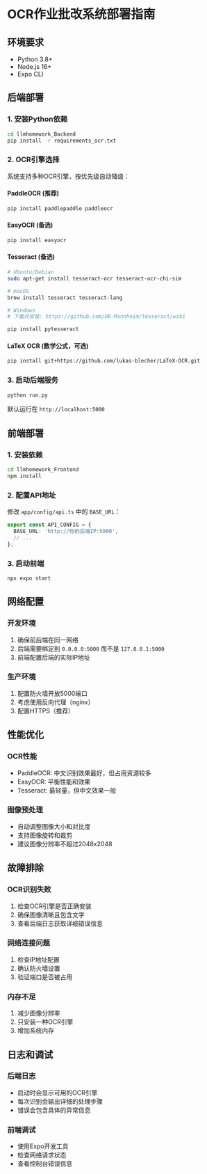 # OCR作业批改系统部署指南

## 环境要求
- Python 3.8+
- Node.js 16+
- Expo CLI

## 后端部署

### 1. 安装Python依赖
```bash
cd llmhomework_Backend
pip install -r requirements_ocr.txt
```

### 2. OCR引擎选择
系统支持多种OCR引擎，按优先级自动降级：

#### PaddleOCR (推荐)
```bash
pip install paddlepaddle paddleocr
```

#### EasyOCR (备选)
```bash
pip install easyocr
```

#### Tesseract (备选)
```bash
# Ubuntu/Debian
sudo apt-get install tesseract-ocr tesseract-ocr-chi-sim

# macOS
brew install tesseract tesseract-lang

# Windows
# 下载并安装: https://github.com/UB-Mannheim/tesseract/wiki

pip install pytesseract
```

#### LaTeX OCR (数学公式，可选)
```bash
pip install git+https://github.com/lukas-blecher/LaTeX-OCR.git
```

### 3. 启动后端服务
```bash
python run.py
```
默认运行在 `http://localhost:5000`

## 前端部署

### 1. 安装依赖
```bash
cd llmhomework_Frontend
npm install
```

### 2. 配置API地址
修改 `app/config/api.ts` 中的 `BASE_URL`：
```typescript
export const API_CONFIG = {
  BASE_URL: 'http://你的后端IP:5000',
  // ...
};
```

### 3. 启动前端
```bash
npx expo start
```

## 网络配置

### 开发环境
1. 确保前后端在同一网络
2. 后端需要绑定到 `0.0.0.0:5000` 而不是 `127.0.0.1:5000`
3. 前端配置后端的实际IP地址

### 生产环境
1. 配置防火墙开放5000端口
2. 考虑使用反向代理（nginx）
3. 配置HTTPS（推荐）

## 性能优化

### OCR性能
- PaddleOCR: 中文识别效果最好，但占用资源较多
- EasyOCR: 平衡性能和效果
- Tesseract: 最轻量，但中文效果一般

### 图像预处理
- 自动调整图像大小和对比度
- 支持图像旋转和裁剪
- 建议图像分辨率不超过2048x2048

## 故障排除

### OCR识别失败
1. 检查OCR引擎是否正确安装
2. 确保图像清晰且包含文字
3. 查看后端日志获取详细错误信息

### 网络连接问题
1. 检查IP地址配置
2. 确认防火墙设置
3. 验证端口是否被占用

### 内存不足
1. 减少图像分辨率
2. 只安装一种OCR引擎
3. 增加系统内存

## 日志和调试

### 后端日志
- 启动时会显示可用的OCR引擎
- 每次识别会输出详细的处理步骤
- 错误会包含具体的异常信息

### 前端调试
- 使用Expo开发工具
- 检查网络请求状态
- 查看控制台错误信息
